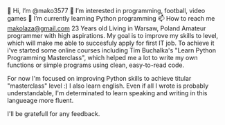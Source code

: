 👋 Hi, I’m @mako3577
👀 I’m interested in programming, football, video games
🌱 I’m currently learning Python programming
📫 How to reach me makolaza@gmail.com
23 Years old
Living in Warsaw, Poland
Amateur programmer with high aspirations. My goal is to improve my skills to level, which will make me able to succesfuly apply for first IT job. To achieve it i've started some online courses including Tim Buchalka's "Learn Python Programming Masterclass", which helped me a lot to write my own functions or simple programs using clean, easy-to-read code.

For now I'm focused on improving Python skills to achieve titular "masterclass" level :) I also learn english. Even if all I wrote is probably understandable, I'm determinated to learn speaking and writing in this langueage more fluent.

I'll be gratefull for any feedback.
